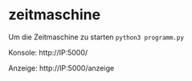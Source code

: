 # zeitmaschine
Um die Zeitmaschine zu starten 
`python3 programm.py`

Konsole:
http://IP:5000/

Anzeige: 
http://IP:5000/anzeige
